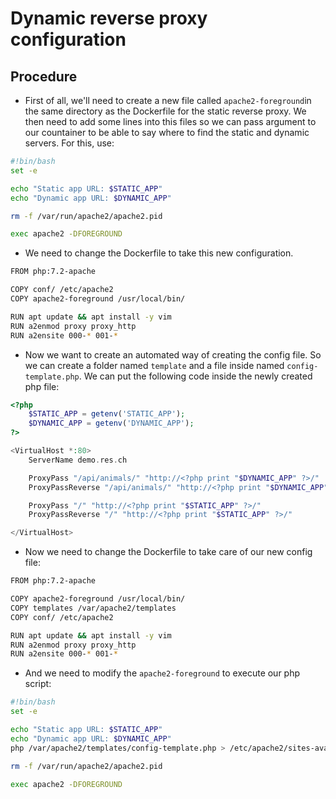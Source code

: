 # Dynamic reverse proxy configuration

## Procedure

* First of all, we'll need to create a new file called `apache2-foreground`in the same directory as the Dockerfile for the static reverse proxy. We then need to add some lines into this files so we can pass argument to our countainer to be able to say where to find the static and dynamic servers. For this, use:
```sh
#!bin/bash
set -e

echo "Static app URL: $STATIC_APP"
echo "Dynamic app URL: $DYNAMIC_APP"

rm -f /var/run/apache2/apache2.pid

exec apache2 -DFOREGROUND
```
* We need to change the Dockerfile to take this new configuration.
```sh
FROM php:7.2-apache

COPY conf/ /etc/apache2
COPY apache2-foreground /usr/local/bin/

RUN apt update && apt install -y vim
RUN a2enmod proxy proxy_http
RUN a2ensite 000-* 001-*
```
* Now we want to create an automated way of creating the config file. So we can create a folder named `template` and a file inside named `config-template.php`. We can put the following code inside the newly created php file:
```php
<?php
    $STATIC_APP = getenv('STATIC_APP');
    $DYNAMIC_APP = getenv('DYNAMIC_APP');
?>

<VirtualHost *:80>
    ServerName demo.res.ch

    ProxyPass "/api/animals/" "http://<?php print "$DYNAMIC_APP" ?>/"
    ProxyPassReverse "/api/animals/" "http://<?php print "$DYNAMIC_APP" ?>/"

    ProxyPass "/" "http://<?php print "$STATIC_APP" ?>/"
    ProxyPassReverse "/" "http://<?php print "$STATIC_APP" ?>/"

</VirtualHost>
```
* Now we need to change the Dockerfile to take care of our new config file:
```sh
FROM php:7.2-apache

COPY apache2-foreground /usr/local/bin/
COPY templates /var/apache2/templates
COPY conf/ /etc/apache2

RUN apt update && apt install -y vim
RUN a2enmod proxy proxy_http
RUN a2ensite 000-* 001-*
```
* And we need to modify the `apache2-foreground` to execute our php script:
```sh
#!bin/bash
set -e

echo "Static app URL: $STATIC_APP"
echo "Dynamic app URL: $DYNAMIC_APP"
php /var/apache2/templates/config-template.php > /etc/apache2/sites-available/001-reverse-proxy.conf

rm -f /var/run/apache2/apache2.pid

exec apache2 -DFOREGROUND
```